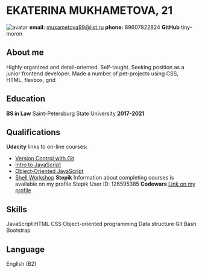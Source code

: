 # EKATERINA MUKHAMETOVA, 21
![avatar](/avatar.jpg)
**email:** muxametova99@list.ru
**phone:** 89607822824
**GitHub** tiny-moron
## About me
Highly organized and detail-oriented. Self-taught. Seeking position as a junior frontend developer. Made a number of pet-projects using CSS, HTML, flexbox, grid
## Education
**BS in Law** 
Saint-Petersburg State University
**2017-2021**
## Qualifications
**Udacity**
links to on-line courses:
- [Version Control with Git](https://www.udacity.com/course/version-control-with-git--ud123)
- [Intro to JavaScript](https://www.udacity.com/course/intro-to-javascript--ud803)
- [Object-Oriented JavaScript](https://www.udacity.com/course/object-oriented-javascript--ud711)
- [Shell Workshop](https://www.udacity.com/course/shell-workshop--ud206)
**Stepik**
Information about completing courses is available on my profile
Stepik User ID: 126595385 
**Codewars**
[Link on my profile](https://www.codewars.com/users/tiny-moron)
## Skills
JavaScript
HTML
CSS
Object-oriented programming
Data structure
Git
Bash
Bootstrap
## Language
English (B2)
